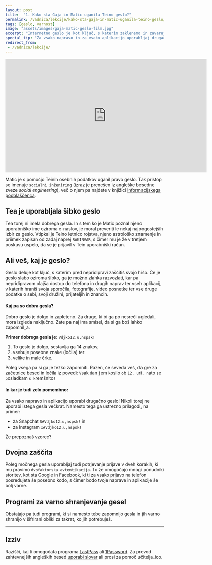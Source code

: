 ```yaml
---
layout: post
title:  "1. Kako sta Gaja in Matic uganila Teino geslo?"
permalink: /vadnica/lekcije/kako-sta-gaja-in-matic-uganila-teino-geslo/
tags: [geslo, varnost]
image: "assets/images/gaja-matic-geslo-film.jpg"
excerpt: "Internetno geslo je kot ključ, s katerim zaklenemo in zavarujemo svoje stvari. Če je geslo šibko, ga nepridipravi zlahka razvozlajo!"
special_tip: "Za vsako napravo in za vsako aplikacijo uporabljaj drugačno geslo!"
redirect_from:
 - /vadnica/lekcije/
---
```


<div class="embed-responsive embed-responsive-16by9 mb-5">
<iframe src="https://player.vimeo.com/video/283020128" width="640" height="360" frameborder="0" allowfullscreen></iframe></div>

Matic je s pomočjo Teinih osebnih podatkov uganil pravo geslo. Tak pristop se imenuje `socialni inženiring` (izraz je prenešen iz angleške besedne zveze *social engineering*), več o njem pa najdete v knjižici <a href="https://www.ip-rs.si/fileadmin/user_upload/Pdf/smernice/socialni-inzeniring-in-kako-se-pred-njim-ubraniti.pdf" target="blank">Informacijskega pooblaščenca</a>.

## Tea je uporabljala šibko geslo
Tea torej ni imela dobrega gesla. In s tem ko je Matic poznal njeno uporabniško ime oziroma e-naslov, je moral preveriti le nekaj najpogostejših izbir za geslo. Vtipkal je Teino letnico rojstva, njeno astrološko znamenje in priimek zapisan od zadaj naprej `RAKINVAR`, s čimer mu je že v tretjem poskusu uspelo, da se je prijavil v Tein uporabniški račun.

## Ali veš, kaj je geslo?
Geslo deluje kot ključ, s katerim pred nepridipravi zaščitiš svojo hišo. Če je geslo slabo oziroma šibko, ga je možno zlahka razvozlati, kar pa nepridipravom olajša dostop do telefona in drugih naprav ter vseh aplikacij, v katerih hraniš svoja sporočila, fotografije, video posnetke ter vse druge podatke o sebi, svoji družini, prijateljih in znancih.

#### Kaj pa so dobra gesla?
Dobro geslo je dolgo in zapleteno. Za druge, ki bi ga po nesreči ugledali, mora izgleda naključno. Zate pa naj ima smisel, da si ga boš lahko zapomnil_a.

**Primer dobrega gesla je:** `Vdjko12.u,nspsk!` 
1. To geslo je dolgo, sestavlja ga 14 znakov, 
2. vsebuje posebne znake (ločila) ter 
3. velike in male črke. 

Poleg vsega pa si ga je težko zapomniti. Razen, če seveda veš, da gre za začetnice besed in ločila iz povedi: `V`sak `d`an `j`em `k`osilo `o`b `12. u`ri`, n`ato `s`e `p`osladkam `s k`remšnito`!`

#### In kar je tudi zelo pomembno: 
Za vsako napravo in aplikacijo uporabi drugačno geslo! Nikoli torej ne uporabi istega gesla večkrat. Namesto tega ga ustrezno prilagodi, na primer:
* za Snapchat `S#Vdjko12.u,nspsk!` in 
* za Instagram `I#Vdjko12.u,nspsk!` 

Že prepoznaš vzorec?

## Dvojna zaščita
Poleg močnega gesla uporabljaj tudi potrjevanje prijave v dveh korakih, ki mu pravimo `dvofaktorska avtentikacija`. To že omogočajo mnogi ponudniki storitev, kot sta Google in Facebook, ki ti za vsako prijavo na telefon posredujeta še posebno kodo, s čimer bodo tvoje naprave in aplikacije še bolj varne.

## Programi za varno shranjevanje gesel
Obstajajo pa tudi programi, ki si namesto tebe zapomnijo gesla in jih varno shranijo v šifrirani obliki za takrat, ko jih potrebuješ. 


---
## Izziv 
Razišči, kaj ti omogočata programa <a href="https://www.lastpass.com/" target="blank">LastPass</a> ali <a href="https://1password.com/" target="blank">1Password</a>. Za prevod zahtevnejših angleških besed <a href="https://sl.pons.com/prevod/sloven%C5%A1%C4%8Dina-angle%C5%A1%C4%8Dina" target="blank">uporabi slovar</a> ali prosi za pomoč učitelja_ico.
